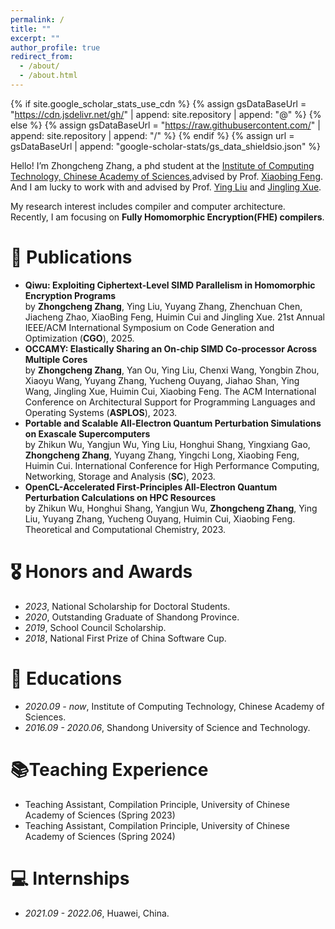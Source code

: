```yaml
---
permalink: /
title: ""
excerpt: ""
author_profile: true
redirect_from: 
  - /about/
  - /about.html
---
```


{% if site.google_scholar_stats_use_cdn %}
{% assign gsDataBaseUrl = "https://cdn.jsdelivr.net/gh/" | append: site.repository | append: "@" %}
{% else %}
{% assign gsDataBaseUrl = "https://raw.githubusercontent.com/" | append: site.repository | append: "/" %}
{% endif %}
{% assign url = gsDataBaseUrl | append: "google-scholar-stats/gs_data_shieldsio.json" %}

<span class='anchor' id='about-me'></span>

Hello! I’m Zhongcheng Zhang, a phd student at the [Institute of Computing Technology, Chinese Academy of Sciences](http://www.ict.ac.cn/),advised by Prof. [Xiaobing Feng](http://www.ict.ac.cn/sourcedb/cn/jssrck/200909/t20090917_2496613.html). And I am lucky to work with and advised by Prof. [Ying Liu](http://www.ict.ac.cn/sourcedb/cn/jssrck/202201/t20220111_6338879.html) and [Jingling Xue](https://www.cse.unsw.edu.au/~jingling/).

My research interest includes compiler and computer architecture. Recently, I am focusing on **Fully Homomorphic Encryption(FHE) compilers**.

# 📝 Publications 
- **Qiwu: Exploiting Ciphertext-Level SIMD Parallelism in Homomorphic Encryption Programs**<br>
by **Zhongcheng Zhang**, Ying Liu, Yuyang Zhang, Zhenchuan Chen, Jiacheng Zhao, XiaoBing Feng, Huimin Cui and Jingling Xue. 21st Annual IEEE/ACM International Symposium on Code Generation and Optimization (**CGO**), 2025.
- **OCCAMY: Elastically Sharing an On-chip SIMD Co-processor Across Multiple Cores**<br>
by **Zhongcheng Zhang**, Yan Ou, Ying Liu, Chenxi Wang, Yongbin Zhou, Xiaoyu Wang, Yuyang Zhang, Yucheng Ouyang, Jiahao Shan, Ying Wang, Jingling Xue, Huimin Cui, Xiaobing Feng. The ACM International Conference on Architectural Support for Programming Languages and Operating Systems (**ASPLOS**), 2023.
- **Portable and Scalable All-Electron Quantum Perturbation Simulations on Exascale Supercomputers**<br>
by Zhikun Wu, Yangjun Wu, Ying Liu, Honghui Shang, Yingxiang Gao, **Zhongcheng Zhang**, Yuyang Zhang, Yingchi Long, Xiaobing Feng, Huimin Cui. International Conference for High Performance Computing, Networking, Storage and Analysis (**SC**), 2023.
- **OpenCL-Accelerated First-Principles All-Electron Quantum Perturbation Calculations on HPC Resources** <br>
by Zhikun Wu, Honghui Shang, Yangjun Wu, **Zhongcheng Zhang**, Ying Liu, Yuyang Zhang, Yucheng Ouyang, Huimin Cui, Xiaobing Feng. Theoretical and Computational Chemistry, 2023.

# 🎖 Honors and Awards
- *2023*, National Scholarship for Doctoral Students.
- *2020*, Outstanding Graduate of Shandong Province.
- *2019*, School Council Scholarship.
- *2018*, National First Prize of China Software Cup.

# 📖 Educations
- *2020.09 - now*, Institute of Computing Technology, Chinese Academy of Sciences. 
- *2016.09 - 2020.06*, Shandong University of Science and Technology.

<span class='anchor' id='-teaching-experience'></span>
# 📚Teaching Experience
- Teaching Assistant, Compilation Principle, University of Chinese Academy of Sciences (Spring 2023)
- Teaching Assistant, Compilation Principle, University of Chinese Academy of Sciences (Spring 2024)

# 💻 Internships
- *2021.09 - 2022.06*, Huawei, China.